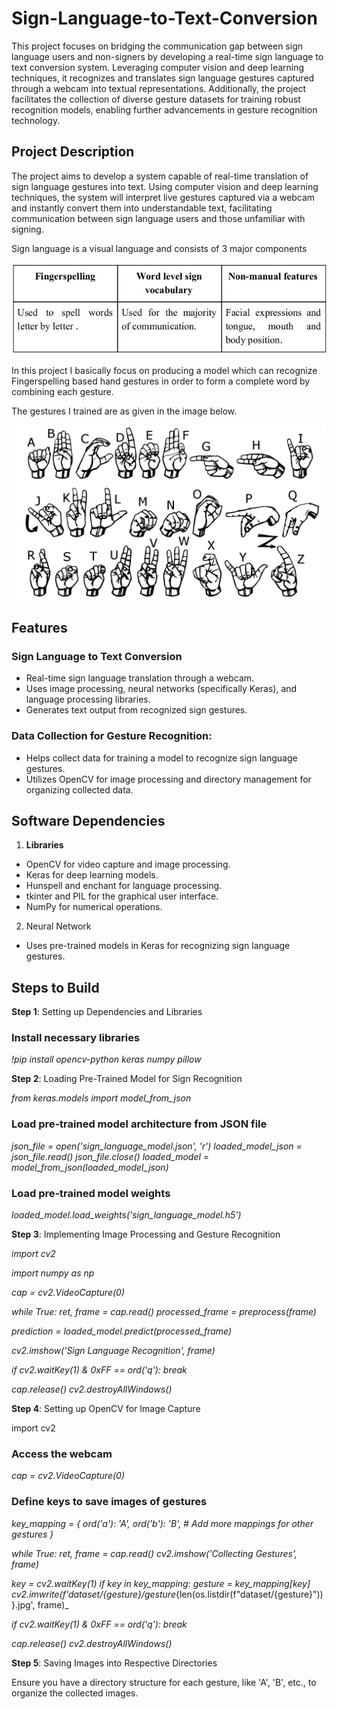 
# Sign-Language-to-Text-Conversion

This project focuses on bridging the communication gap between sign language users and non-signers by developing a real-time sign language to text conversion system. Leveraging computer vision and deep learning techniques, it recognizes and translates sign language gestures captured through a webcam into textual representations. Additionally, the project facilitates the collection of diverse gesture datasets for training robust recognition models, enabling further advancements in gesture recognition technology.
## Project Description

The project aims to develop a system capable of real-time translation of sign language gestures into text. Using computer vision and deep learning techniques, the system will interpret live gestures captured via a webcam and instantly convert them into understandable text, facilitating communication between sign language users and those unfamiliar with signing.

Sign language is a visual language and consists of 3 major components 

![components](components.jpg)

In this project I basically focus on producing a model which can recognize Fingerspelling based hand gestures in order to form a complete word by combining each gesture. 

The gestures I  trained are as given in the image below.

![Signs](signs.jpg)

## Features

### Sign Language to Text Conversion

* Real-time sign language translation through a webcam.
* Uses image processing, neural networks (specifically Keras), and language processing libraries.
* Generates text output from recognized sign gestures.

### Data Collection for Gesture Recognition:

* Helps collect data for training a model to recognize sign language gestures.
* Utilizes OpenCV for image processing and directory management for organizing collected data.

## Software Dependencies

1. **Libraries**

* OpenCV for video capture and image processing.
* Keras for deep learning models.
* Hunspell and enchant for language processing.
* tkinter and PIL for the graphical user interface.
* NumPy for numerical operations.

2. Neural Network

* Uses pre-trained models in Keras for recognizing sign language gestures.

## Steps to Build

**Step 1**: Setting up Dependencies and Libraries

### Install necessary libraries
_!pip install opencv-python keras numpy pillow_

**Step 2**: Loading Pre-Trained Model for Sign Recognition

_from keras.models import model_from_json_

### Load pre-trained model architecture from JSON file
_json_file = open('sign_language_model.json', 'r')
loaded_model_json = json_file.read()
json_file.close()
loaded_model = model_from_json(loaded_model_json)_

### Load pre-trained model weights
_loaded_model.load_weights('sign_language_model.h5')_

**Step 3**: Implementing Image Processing and Gesture Recognition

_import cv2_

_import numpy as np_

_cap = cv2.VideoCapture(0)_

_while True:
ret, frame = cap.read()
processed_frame = preprocess(frame)_
    
_prediction = loaded_model.predict(processed_frame)_
    
_cv2.imshow('Sign Language Recognition', frame)_
    
_if cv2.waitKey(1) & 0xFF == ord('q'):
break_

_cap.release()
cv2.destroyAllWindows()_

**Step 4**: Setting up OpenCV for Image Capture

import cv2

### Access the webcam
_cap = cv2.VideoCapture(0)_

### Define keys to save images of gestures
_key_mapping = {
    ord('a'): 'A', 
    ord('b'): 'B',
    # Add more mappings for other gestures
}_

_while True:
ret, frame = cap.read()
cv2.imshow('Collecting Gestures', frame)_
    
_key = cv2.waitKey(1)
if key in key_mapping:
gesture = key_mapping[key]
cv2.imwrite(f'dataset/{gesture}/gesture_{len(os.listdir(f"dataset/{gesture}"))}.jpg', frame)_
    
_if cv2.waitKey(1) & 0xFF == ord('q'):
break_

_cap.release()
cv2.destroyAllWindows()_

**Step 5**: Saving Images into Respective Directories

Ensure you have a directory structure for each gesture, like 'A', 'B', etc., to organize the collected images.
